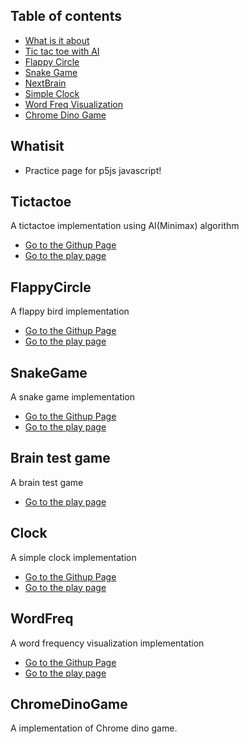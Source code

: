 ## Table of contents
* [What is it about](#Whatisit)
* [Tic tac toe with AI](#Tictactoe)
* [Flappy Circle](#FlappyCircle)
* [Snake Game](#SnakeGame)
* [NextBrain](#NextBrain)
* [Simple Clock](#Clock)
* [Word Freq Visualization](#WordFreq)
* [Chrome Dino Game](#ChromeDinoGame)


## Whatisit
* Practice page for p5js javascript!

## Tictactoe
A tictactoe implementation using AI(Minimax) algorithm

* [Go to the Githup Page](https://github.com/kbckbc/p5-tictactoe)
* [Go to the play page](https://editor.p5js.org/bychan/full/WyP2_ZfEm)

## FlappyCircle
A flappy bird implementation

* [Go to the Githup Page](https://github.com/kbckbc/p5-flappycircle)
* [Go to the play page](https://editor.p5js.org/bychan/full/7-y7-Pa04)


## SnakeGame
A snake game implementation

* [Go to the Githup Page](https://github.com/kbckbc/p5-snake)
* [Go to the play page](https://editor.p5js.org/bychan/full/eHzgPkmiR)

## Brain test game
A brain test game

* [Go to the play page](https://editor.p5js.org/bychan/full/1yKpG_1MW)


## Clock
A simple clock implementation

* [Go to the Githup Page](https://github.com/kbckbc/p5-clock)
* [Go to the play page](https://editor.p5js.org/bychan/full/FL7Cn26Sh)


## WordFreq
A word frequency visualization implementation

* [Go to the Githup Page](https://github.com/kbckbc/p5-wordfreq)
* [Go to the play page](https://editor.p5js.org/bychan/full/V9YJXSTlv)


## ChromeDinoGame
A implementation of Chrome dino game.
  
